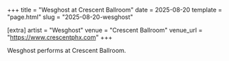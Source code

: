 +++
title = "Wesghost at Crescent Ballroom"
date = 2025-08-20
template = "page.html"
slug = "2025-08-20-wesghost"

[extra]
artist = "Wesghost"
venue = "Crescent Ballroom"
venue_url = "https://www.crescentphx.com"
+++

Wesghost performs at Crescent Ballroom.
